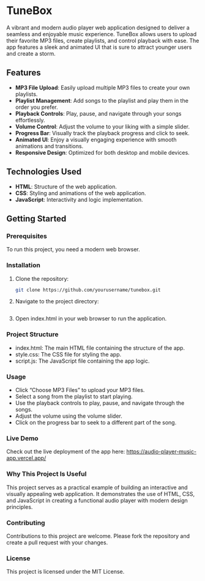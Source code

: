 # TuneBox
A vibrant and modern audio player web application designed to deliver a seamless and enjoyable music experience. TuneBox allows users to upload their favorite MP3 files, create playlists, and control playback with ease. The app features a sleek and animated UI that is sure to attract younger users and create a storm.

## Features
- **MP3 File Upload**: Easily upload multiple MP3 files to create your own playlists.
- **Playlist Management**: Add songs to the playlist and play them in the order you prefer.
- **Playback Controls**: Play, pause, and navigate through your songs effortlessly.
- **Volume Control**: Adjust the volume to your liking with a simple slider.
- **Progress Bar**: Visually track the playback progress and click to seek.
- **Animated UI**: Enjoy a visually engaging experience with smooth animations and transitions.
- **Responsive Design**: Optimized for both desktop and mobile devices.

## Technologies Used
- **HTML**: Structure of the web application.
- **CSS**: Styling and animations of the web application.
- **JavaScript**: Interactivity and logic implementation.

## Getting Started

### Prerequisites
To run this project, you need a modern web browser.

### Installation
1. Clone the repository:
   ```bash
   git clone https://github.com/yourusername/tunebox.git

2. Navigate to the project directory:
   ``` cd tunebox

3. Open index.html in your web browser to run the application.
   
### Project Structure
- index.html: The main HTML file containing the structure of the app.
- style.css: The CSS file for styling the app.
- script.js: The JavaScript file containing the app logic.
  
### Usage
- Click “Choose MP3 Files” to upload your MP3 files.
- Select a song from the playlist to start playing.
- Use the playback controls to play, pause, and navigate through the songs.
- Adjust the volume using the volume slider.
- Click on the progress bar to seek to a different part of the song.
  
### Live Demo
Check out the live deployment of the app here: https://audio-player-music-app.vercel.app/

### Why This Project Is Useful
This project serves as a practical example of building an interactive and visually appealing web application. It demonstrates the use of HTML, CSS, and JavaScript in creating a functional audio player with modern design principles.

### Contributing
Contributions to this project are welcome. Please fork the repository and create a pull request with your changes.

### License
This project is licensed under the MIT License.
